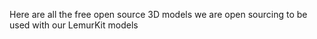 Here are all the free open source 3D models we are open sourcing to be used with our LemurKit models
